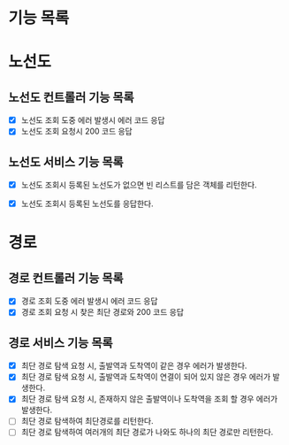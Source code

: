 # 기능 목록 

# 노선도

## 노선도 컨트롤러 기능 목록

- [X] 노선도 조회 도중 에러 발생시 에러 코드 응답
- [X] 노선도 조회 요청시 200 코드 응답

## 노선도 서비스 기능 목록

- [X] 노선도 조회시 등록된 노선도가 없으면 빈 리스트를 담은 객체를 리턴한다.
- [X] 노선도 조회시 등록된 노선도를 응답한다.


# 경로

## 경로 컨트롤러 기능 목록
- [X] 경로 조회 도중 에러 발생시 에러 코드 응답
- [X] 경로 조회 요청 시 찾은 최단 경로와 200 코드 응답

## 경로 서비스 기능 목록
- [X] 최단 경로 탐색 요청 시, 출발역과 도착역이 같은 경우 에러가 발생한다.
- [X] 최단 경로 탐색 요청 시, 출발역과 도착역이 연결이 되어 있지 않은 경우 에러가 발생한다.
- [X] 최단 경로 탐색 요청 시, 존재하지 않은 출발역이나 도착역을 조회 할 경우 에러가 발생한다.
- [ ] 최단 경로 탐색하여 최단경로를 리턴한다.
- [ ] 최단 경로 탐색하여 여러개의 최단 경로가 나와도 하나의 최단 경로만 리턴한다.